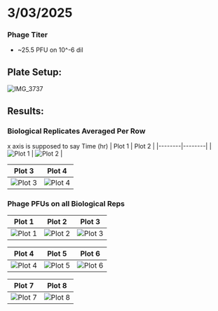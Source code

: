 # 3/03/2025

### Phage Titer
- ~25.5 PFU on 10^-6 dil

## Plate Setup:
![IMG_3737](https://github.com/user-attachments/assets/e503f97c-cd5d-4c54-aa68-f6a406110b69)

## Results:

### Biological Replicates Averaged Per Row 
x axis is supposed to say Time (hr)
| Plot 1 | Plot 2 |
|--------|--------|
| ![Plot 1](https://github.com/user-attachments/assets/1974fa55-b4f2-4b6a-becf-68e661a8b0ab) | ![Plot 2](https://github.com/user-attachments/assets/19be0122-9e03-49b7-9c87-fa8e66fc7576) |

| Plot 3 | Plot 4 |
|--------|--------|
| ![Plot 3](https://github.com/user-attachments/assets/dee9b190-ac42-426b-8f5a-34e8a3ba444e) | ![Plot 4](https://github.com/user-attachments/assets/efff7e38-6f64-4b99-8135-4f4b25991587) |

### Phage PFUs on all Biological Reps

| Plot 1 | Plot 2 | Plot 3 |
|--------|--------|--------|
| ![Plot 1](https://github.com/user-attachments/assets/436d5b8c-fec6-449f-a524-7b8a9ef5794b) | ![Plot 2](https://github.com/user-attachments/assets/c5034072-1aa8-4d24-9363-cca9b3bdc22f) | ![Plot 3](https://github.com/user-attachments/assets/3e0e0772-c68a-45e5-b9d2-4547060bbda0) |

| Plot 4 | Plot 5 | Plot 6 |
|--------|--------|--------|
| ![Plot 4](https://github.com/user-attachments/assets/7f4459dc-31cb-45ca-ab37-0fdf936083c4) | ![Plot 5](https://github.com/user-attachments/assets/90006925-48c7-4a19-aa75-b7f84259ee53) | ![Plot 6](https://github.com/user-attachments/assets/157e4520-76e0-4d02-a541-40eadb36532a) |

| Plot 7 | Plot 8 |
|--------|--------|
| ![Plot 7](https://github.com/user-attachments/assets/34000073-add6-4ea5-b6e6-86afaef9cd1a) | ![Plot 8](https://github.com/user-attachments/assets/84117085-1be0-4019-a1f6-f6ad700faa48) |

